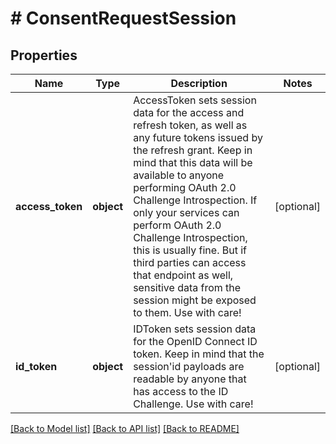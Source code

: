 # # ConsentRequestSession

## Properties

Name | Type | Description | Notes
------------ | ------------- | ------------- | -------------
**access_token** | **object** | AccessToken sets session data for the access and refresh token, as well as any future tokens issued by the refresh grant. Keep in mind that this data will be available to anyone performing OAuth 2.0 Challenge Introspection. If only your services can perform OAuth 2.0 Challenge Introspection, this is usually fine. But if third parties can access that endpoint as well, sensitive data from the session might be exposed to them. Use with care! | [optional]
**id_token** | **object** | IDToken sets session data for the OpenID Connect ID token. Keep in mind that the session&#39;id payloads are readable by anyone that has access to the ID Challenge. Use with care! | [optional]

[[Back to Model list]](../../README.md#models) [[Back to API list]](../../README.md#endpoints) [[Back to README]](../../README.md)
